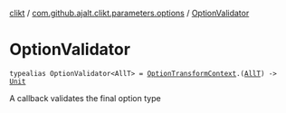 [clikt](../index.md) / [com.github.ajalt.clikt.parameters.options](index.md) / [OptionValidator](./-option-validator.md)

# OptionValidator

`typealias OptionValidator<AllT> = `[`OptionTransformContext`](-option-transform-context/index.md)`.(`[`AllT`](-option-validator.md#AllT)`) -> `[`Unit`](https://kotlinlang.org/api/latest/jvm/stdlib/kotlin/-unit/index.html)

A callback validates the final option type

